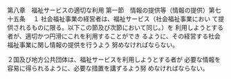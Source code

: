 第八章　福祉サービスの適切な利用
第一節　情報の提供等（情報の提供）第七十五条　
１ 社会福祉事業の経営者は、福祉サービス（社会福祉事業におい
て提供されるものに限る。以下この節及び次節において同じ。）を
利用しようとする者が、適切かつ円滑にこれを利用することができ
るように、その経営する社会福祉事業に関し情報の提供を行うよう
努めなければならない。

２国及び地方公共団体は、福祉サービスを利用しようとする者が
必要な情報を容易に得られるように、必要な措置を講ずるよう努
めなければならない。
